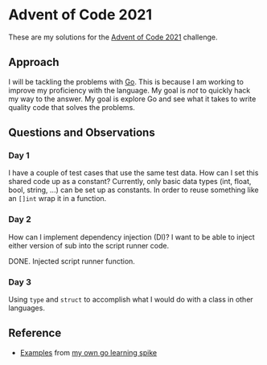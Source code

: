 # Advent of Code 2021

These are my solutions for the [Advent of Code 2021](https://adventofcode.com/) challenge.

## Approach

I will be tackling the problems with [Go](https://go.dev/).  This is because I am working to improve my proficiency with the language.  My goal is _not_ to quickly hack my way to the answer.  My goal is explore Go and see what it takes to write quality code that solves the problems.

## Questions and Observations

### Day 1

I have a couple of test cases that use the same test data.  How can I set this shared code up as a constant?  Currently, only basic data types (int, float, bool, string, ...) can be set up as constants.  In order to reuse something like an `[]int` wrap it in a function.

### Day 2

How can I implement dependency injection (DI)?  I want to be able to inject either version of sub into the script runner code.  

DONE.  Injected script runner function.

### Day 3

Using `type` and `struct` to accomplish what I would do with a class in other languages.

## Reference

- [Examples](https://github.com/k0emt/go-ws/tree/main/examples) from [my own go learning spike](https://github.com/k0emt/go-ws)

